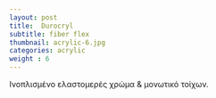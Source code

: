```yaml
---
layout: post
title:  Durocryl
subtitle: fiber flex
thumbnail: acrylic-6.jpg 
categories: acrylic
weight : 6
---
```


Ινοπλισμένο ελαστομερές χρώμα & μονωτικό τοίχων.
